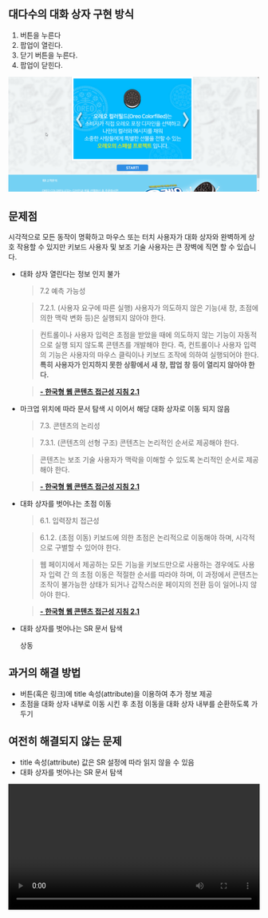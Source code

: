 
## 대다수의 대화 상자 구현 방식

1. 버튼을 누른다
2. 팝업이 열린다.
3. 닫기 버튼을 누른다.
4. 팝업이 닫힌다.

![대화 상자 구현 결과 스크린샷](/images/visual-only.gif)

## 문제점

시각적으로 모든 동작이 명확하고 마우스 또는 터치 사용자가 대화 상자와 완벽하게 상호 작용할 수 있지만 키보드 사용자 및
보조 기술 사용자는 큰 장벽에 직면 할 수 있습니다.

- 대화 상자 열린다는 정보 인지 불가

  > 7.2 예측 가능성

  > 7.2.1. (사용자 요구에 따른 실행) 사용자가 의도하지 않은 기능(새 창, 초점에 의한 맥락 변화 등)은 실행되지 않아야
  > 한다.

  > 컨트롤이나 사용자 입력은 초점을 받았을 때에 의도하지 않는 기능이 자동적으로 실행 되지 않도록 콘텐츠를 개발해야
  > 한다. 즉, 컨트롤이나 사용자 입력의 기능은 사용자의 마우스 클릭이나 키보드 조작에 의하여 실행되어야 한다. **특히
  > 사용자가 인지하지 못한 상황에서 새 창, 팝업 창 등이 열리지 않아야 한다.**

  > **[- 한국형 웹 콘텐츠 접근성 지침 2.1](https://www.wah.or.kr:444/Participation/%ED%95%9C%EA%B5%AD%ED%98%95%EC%9B%B9%EC%BD%98%ED%85%90%EC%B8%A0%EC%A0%91%EA%B7%BC%EC%84%B1%EC%A7%80%EC%B9%A82.1.pdf)**

- 마크업 위치에 따라 문서 탐색 시 이어서 해당 대화 상자로 이동 되지 않음

  > 7.3. 콘텐츠의 논리성

  > 7.3.1. (콘텐츠의 선형 구조) 콘텐츠는 논리적인 순서로 제공해야 한다.

  > 콘텐츠는 보조 기술 사용자가 맥락을 이해할 수 있도록 논리적인 순서로 제공해야 한다.

  > **[- 한국형 웹 콘텐츠 접근성 지침 2.1](https://www.wah.or.kr:444/Participation/%ED%95%9C%EA%B5%AD%ED%98%95%EC%9B%B9%EC%BD%98%ED%85%90%EC%B8%A0%EC%A0%91%EA%B7%BC%EC%84%B1%EC%A7%80%EC%B9%A82.1.pdf)**

- 대화 상자를 벗어나는 초점 이동

  > 6.1. 입력장치 접근성

  > 6.1.2. (초점 이동) 키보드에 의한 초점은 논리적으로 이동해야 하며, 시각적으로 구별할 수 있어야 한다.

  > 웹 페이지에서 제공하는 모든 기능을 키보드만으로 사용하는 경우에도 사용자 입력 간 의 초점 이동은 적절한 순서를
  > 따라야 하며, 이 과정에서 콘텐츠는 조작이 불가능한 상태가 되거나 갑작스러운 페이지의 전환 등이 일어나지 않아야 한다.

  > **[- 한국형 웹 콘텐츠 접근성 지침 2.1](https://www.wah.or.kr:444/Participation/%ED%95%9C%EA%B5%AD%ED%98%95%EC%9B%B9%EC%BD%98%ED%85%90%EC%B8%A0%EC%A0%91%EA%B7%BC%EC%84%B1%EC%A7%80%EC%B9%A82.1.pdf)**

- 대화 상자를 벗어나는 SR 문서 탐색

  상동

## 과거의 해결 방법

- 버튼(혹은 링크)에 title 속성(attribute)을 이용하여 추가 정보 제공
- 초점을 대화 상자 내부로 이동 시킨 후 초점 이동을 대화 상자 내부를 순환하도록 가두기

## 여전히 해결되지 않는 문제

- title 속성(attribute) 값은 SR 설정에 따라 읽지 않을 수 있음
- 대화 상자를 벗어나는 SR 문서 탐색

<video src="/video/nvda-test.webm" width="100%" controls="controls"></video>
